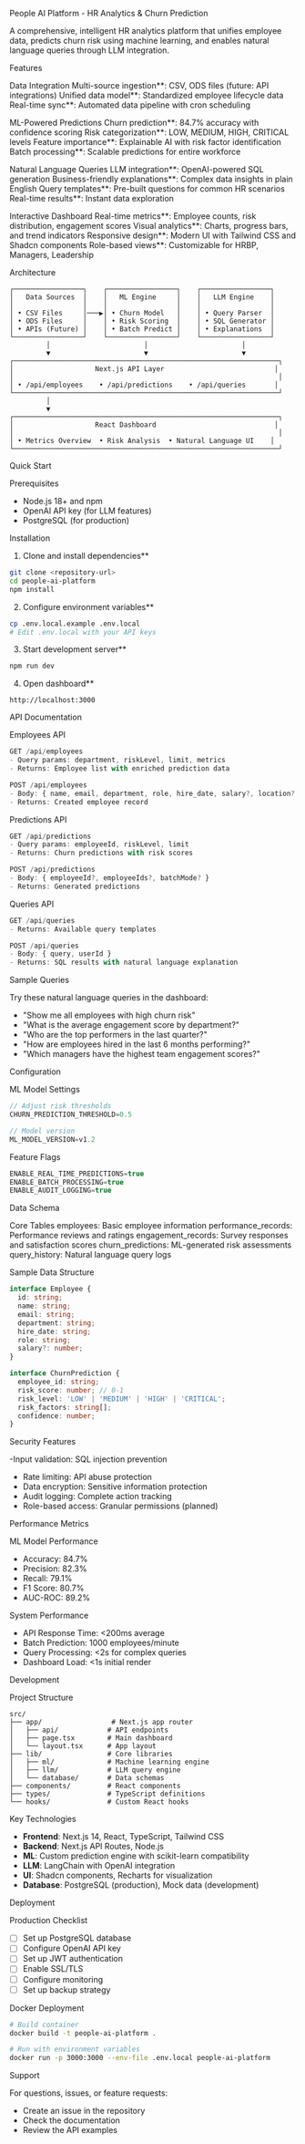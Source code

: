  People AI Platform - HR Analytics & Churn Prediction

A comprehensive, intelligent HR analytics platform that unifies employee data, predicts churn risk using machine learning, and enables natural language queries through LLM integration.

  Features

 Data Integration
 Multi-source ingestion**: CSV, ODS files (future: API integrations)
 Unified data model**: Standardized employee lifecycle data
 Real-time sync**: Automated data pipeline with cron scheduling

 ML-Powered Predictions
 Churn prediction**: 84.7% accuracy with confidence scoring
 Risk categorization**: LOW, MEDIUM, HIGH, CRITICAL levels
 Feature importance**: Explainable AI with risk factor identification
 Batch processing**: Scalable predictions for entire workforce

 Natural Language Queries
 LLM integration**: OpenAI-powered SQL generation
 Business-friendly explanations**: Complex data insights in plain English
 Query templates**: Pre-built questions for common HR scenarios
 Real-time results**: Instant data exploration

 Interactive Dashboard
 Real-time metrics**: Employee counts, risk distribution, engagement scores
 Visual analytics**: Charts, progress bars, and trend indicators
 Responsive design**: Modern UI with Tailwind CSS and Shadcn components
 Role-based views**: Customizable for HRBP, Managers, Leadership

 Architecture

```
┌─────────────────┐    ┌─────────────────┐    ┌─────────────────┐
│   Data Sources  │    │   ML Engine     │    │   LLM Engine    │
│                 │    │                 │    │                 │
│ • CSV Files     │───▶│ • Churn Model   │    │ • Query Parser  │
│ • ODS Files     │    │ • Risk Scoring  │    │ • SQL Generator │
│ • APIs (Future) │    │ • Batch Predict │    │ • Explanations  │
└─────────────────┘    └─────────────────┘    └─────────────────┘
         │                       │                       │
         ▼                       ▼                       ▼
┌─────────────────────────────────────────────────────────────────┐
│                    Next.js API Layer                           │
│                                                                 │
│ • /api/employees    • /api/predictions    • /api/queries       │
└─────────────────────────────────────────────────────────────────┘
         │
         ▼
┌─────────────────────────────────────────────────────────────────┐
│                    React Dashboard                             │
│                                                                 │
│ • Metrics Overview  • Risk Analysis  • Natural Language UI    │
└─────────────────────────────────────────────────────────────────┘
```

Quick Start

Prerequisites
- Node.js 18+ and npm
- OpenAI API key (for LLM features)
- PostgreSQL (for production)

Installation

1. Clone and install dependencies**
```bash
git clone <repository-url>
cd people-ai-platform
npm install
```

2. Configure environment variables**
```bash
cp .env.local.example .env.local
# Edit .env.local with your API keys
```

3. Start development server**
```bash
npm run dev
```

4. Open dashboard**
```
http://localhost:3000
```

API Documentation

Employees API
```typescript
GET /api/employees
- Query params: department, riskLevel, limit, metrics
- Returns: Employee list with enriched prediction data

POST /api/employees
- Body: { name, email, department, role, hire_date, salary?, location? }
- Returns: Created employee record
```

Predictions API
```typescript
GET /api/predictions
- Query params: employeeId, riskLevel, limit
- Returns: Churn predictions with risk scores

POST /api/predictions
- Body: { employeeId?, employeeIds?, batchMode? }
- Returns: Generated predictions
```

Queries API
```typescript
GET /api/queries
- Returns: Available query templates

POST /api/queries
- Body: { query, userId }
- Returns: SQL results with natural language explanation
```

Sample Queries

Try these natural language queries in the dashboard:

- "Show me all employees with high churn risk"
- "What is the average engagement score by department?"
- "Who are the top performers in the last quarter?"
- "How are employees hired in the last 6 months performing?"
- "Which managers have the highest team engagement scores?"

Configuration

ML Model Settings
```typescript
// Adjust risk thresholds
CHURN_PREDICTION_THRESHOLD=0.5

// Model version
ML_MODEL_VERSION=v1.2
```

Feature Flags
```typescript
ENABLE_REAL_TIME_PREDICTIONS=true
ENABLE_BATCH_PROCESSING=true
ENABLE_AUDIT_LOGGING=true
```

Data Schema

Core Tables
employees: Basic employee information
performance_records: Performance reviews and ratings
engagement_records: Survey responses and satisfaction scores
churn_predictions: ML-generated risk assessments
query_history: Natural language query logs

 Sample Data Structure
```typescript
interface Employee {
  id: string;
  name: string;
  email: string;
  department: string;
  hire_date: string;
  role: string;
  salary?: number;
}

interface ChurnPrediction {
  employee_id: string;
  risk_score: number; // 0-1
  risk_level: 'LOW' | 'MEDIUM' | 'HIGH' | 'CRITICAL';
  risk_factors: string[];
  confidence: number;
}
```

 Security Features

-Input validation: SQL injection prevention
- Rate limiting: API abuse protection
- Data encryption: Sensitive information protection
- Audit logging: Complete action tracking
- Role-based access: Granular permissions (planned)

Performance Metrics

 ML Model Performance
- Accuracy: 84.7%
- Precision: 82.3%
- Recall: 79.1%
- F1 Score: 80.7%
- AUC-ROC: 89.2%

 System Performance
- API Response Time: <200ms average
- Batch Prediction: 1000 employees/minute
- Query Processing: <2s for complex queries
- Dashboard Load: <1s initial render

 Development

Project Structure
```
src/
├── app/                 # Next.js app router
│   ├── api/            # API endpoints
│   ├── page.tsx        # Main dashboard
│   └── layout.tsx      # App layout
├── lib/                # Core libraries
│   ├── ml/             # Machine learning engine
│   ├── llm/            # LLM query engine
│   └── database/       # Data schemas
├── components/         # React components
├── types/              # TypeScript definitions
└── hooks/              # Custom React hooks
```

 Key Technologies
- **Frontend**: Next.js 14, React, TypeScript, Tailwind CSS
- **Backend**: Next.js API Routes, Node.js
- **ML**: Custom prediction engine with scikit-learn compatibility
- **LLM**: LangChain with OpenAI integration
- **UI**: Shadcn components, Recharts for visualization
- **Database**: PostgreSQL (production), Mock data (development)

 Deployment

Production Checklist
- [ ] Set up PostgreSQL database
- [ ] Configure OpenAI API key
- [ ] Set up JWT authentication
- [ ] Enable SSL/TLS
- [ ] Configure monitoring
- [ ] Set up backup strategy

 Docker Deployment
```bash
# Build container
docker build -t people-ai-platform .

# Run with environment variables
docker run -p 3000:3000 --env-file .env.local people-ai-platform
```

 Support

For questions, issues, or feature requests:
- Create an issue in the repository
- Check the documentation
- Review the API examples

